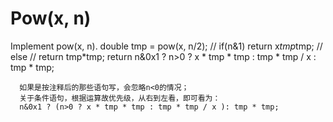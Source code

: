 Pow(x, n) 
=
Implement pow(x, n).
  double tmp = pow(x, n/2);
     //  if(n&1)  return x*tmp*tmp;
     //  else
     //       return tmp*tmp;
      return n&0x1 ? n>0 ? x * tmp * tmp : tmp * tmp / x : tmp * tmp;
      
      如果是按注释后的那些语句写，会忽略n<0的情况；
      关于条件语句，根据运算故优先级，从右到左看，即可看为：
      n&0x1 ? (n>0 ? x * tmp * tmp : tmp * tmp / x ): tmp * tmp;
